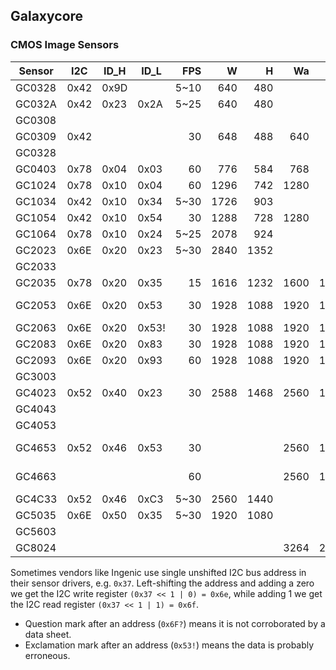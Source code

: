 Galaxycore
----------

### CMOS Image Sensors

| Sensor | I2C  | ID_H | ID_L  |  FPS |    W |    H |   Wa |   Ha |    Size |  Pixel |    SNR | Sensitivity |     DR | Technology | References                                                            |
|--------|------|------|-------|-----:|-----:|-----:|-----:|-----:|--------:|-------:|-------:|------------:|-------:|------------|-----------------------------------------------------------------------|
| GC0328 | 0x42 | 0x9D |       | 5~10 |  640 |  480 |      |      |         |        |        |             |        |            |                                                                       |
| GC032A | 0x42 | 0x23 | 0x2A  | 5~25 |  640 |  480 |      |      |         |        |        |             |        |            |                                                                       |
| GC0308 |      |      |       |      |      |      |      |      |         |        |        |             |        |            |                                                                       |
| GC0309 | 0x42 |      |       |   30 |  648 |  488 |  640 |  480 |  1/9.0" | 2.50µm |        |             |        | CSP        | [DS](docs/GC0309_DS_V1.0_20091228.pdf)                                |
| GC0328 |      |      |       |      |      |      |      |      |         |        |        |             |        |            |                                                                       |
| GC0403 | 0x78 | 0x04 | 0x03  |   60 |  776 |  584 |  768 |  576 |  1/3.0" | 6.25µm |   76dB |             |        | CSP        | [DS](docs/GC0403_DS_V1.0_20141204.pdf)                                |
| GC1024 | 0x78 | 0x10 | 0x04  |   60 | 1296 |  742 | 1280 |  720 |  1/4.0" | 3.40µm |   41dB | 3.00V/lux.s |        | CSP        | [DS](docs/GC1024_DS_V1.0_20160108.pdf), [T20][t20]                    |
| GC1034 | 0x42 | 0x10 | 0x34  | 5~30 | 1726 |  903 |      |      |         |        |        |             |        |            |                                                                       |
| GC1054 | 0x42 | 0x10 | 0x54  |   30 | 1288 |  728 | 1280 |  720 |  1/4.0" | 3.00µm | 41.4dB | 1.80V/lux.s | 70.7dB | CSP/PLCC   | [DS](docs/GC1054_DS_V1.0_20171221.pdf)                                |
| GC1064 | 0x78 | 0x10 | 0x24  | 5~25 | 2078 |  924 |      |      |         |        |        |             |        |            | [T20][t20]                                                            |
| GC2023 | 0x6E | 0x20 | 0x23  | 5~30 | 2840 | 1352 |      |      |  1/2.7" |        |        |             |        | FSI        | [T20][t20], [T30][t30]                                                |
| GC2033 |      |      |       |      |      |      |      |      |         |        |        |             |        |            | [T30][t30]                                                            |
| GC2035 | 0x78 | 0x20 | 0x35  |   15 | 1616 | 1232 | 1600 | 1200 |  1/5.0" | 1.75µm |        |             |        | CSP        | [DS](docs/GC2035_DS_v1.0_20120918.pdf)                                |
| GC2053 | 0x6E | 0x20 | 0x53  |   30 | 1928 | 1088 | 1920 | 1080 |  1/2.9" | 2.80µm |   38dB | 3.87V/lux.s |   81dB | CSP FSI    | [DS](docs/GC2053_DS_V1.2_20190409.pdf), [T30][t30], [T31][t31]        |
| GC2063 | 0x6E | 0x20 | 0x53! |   30 | 1928 | 1088 | 1920 | 1080 |  1/2.9" | 2.80µm |        |             |        | CSP FSI    | [DS](docs/GC2063_DS_V1.0_20180731.pdf)                                |
| GC2083 | 0x6E | 0x20 | 0x83  |   30 | 1928 | 1088 | 1920 | 1080 | 1/3.02" | 2.70µm |   37dB | 3.24V/lux.s |   74dB | CSP        | [DS](docs/GC2083_DS_V0.2_20211122.pdf), [T31][t31]                    |
| GC2093 | 0x6E | 0x20 | 0x93  |   60 | 1928 | 1088 | 1920 | 1080 |  1/2.9" | 2.80µm |   38dB |  3.9V/lux.s |  105dB | CSP        | [DS](docs/GC2093_DS_Beta0.3_20200221.pdf)                             |
| GC3003 |      |      |       |      |      |      |      |      |  1/2.8" | 2.45µm |        |             |        |            |                                                                       |
| GC4023 | 0x52 | 0x40 | 0x23  |   30 | 2588 | 1468 | 2560 | 1440 |  1/2.7" | 2.30µm |   38dB | 2.65V/lux.s |   79dB | CSP        | [DS](docs/GC4023_DS_V1.4_20221229.pdf)                                |
| GC4043 |      |      |       |      |      |      |      |      |         |        |        |             |        |            |                                                                       |
| GC4053 |      |      |       |      |      |      |      |      |         |        |        |             |        |            |                                                                       |
| GC4653 | 0x52 | 0x46 | 0x53  |   30 |      |      | 2560 | 1440 |  1/3.0" | 2.00µm |   38dB |  2.4V/lux.s |   81dB | SCP-41     | [DS](docs/GC4653_Brief_DS_VB0.1_20191226.pdf), [T31][t31], [T40][t40] |
| GC4663 |      |      |       |   60 |      |      | 2560 | 1440 |  1/3.0" | 2.00µm |   38dB |  2.4V/lux.s |  105dB | CSP-41 HDR | [DS](docs/GC4663_Brief_DS_V1.2_20210511.pdf)                          |
| GC4C33 | 0x52 | 0x46 | 0xC3  | 5~30 | 2560 | 1440 |      |      |         |        |        |             |        |            |                                                                       |
| GC5035 | 0x6E | 0x50 | 0x35  | 5~30 | 1920 | 1080 |      |      |         |        |        |             |        |            |                                                                       |
| GC5603 |      |      |       |      |      |      |      |      |         |        |        |             |        |            |                                                                       |
| GC8024 |      |      |       |      |      |      | 3264 | 2448 |  1/4.0" | 1.12µm |        |             |        | TSI        |                                                                       |

Sometimes vendors like Ingenic use single unshifted I2C bus address in their sensor drivers, e.g. `0x37`. 
Left-shifting the address and adding a zero we get the I2C write register `(0x37 << 1 | 0) = 0x6e`, 
while adding 1 we get the I2C read register `(0x37 << 1 | 1) = 0x6f`.

* Question mark after an address (`0x6F?`) means it is not corroborated by a data sheet.
* Exclamation mark after an address (`0x53!`) means the data is probably erroneous.

[t20]: https://github.com/themactep/openingenic/blob/master/kernel/sensors/t20/
[t30]: https://github.com/themactep/openingenic/blob/master/kernel/sensors/t30/
[t31]: https://github.com/themactep/openingenic/blob/master/kernel/sensors/t31/
[t40]: https://github.com/themactep/openingenic/blob/master/kernel/sensors/t40/
